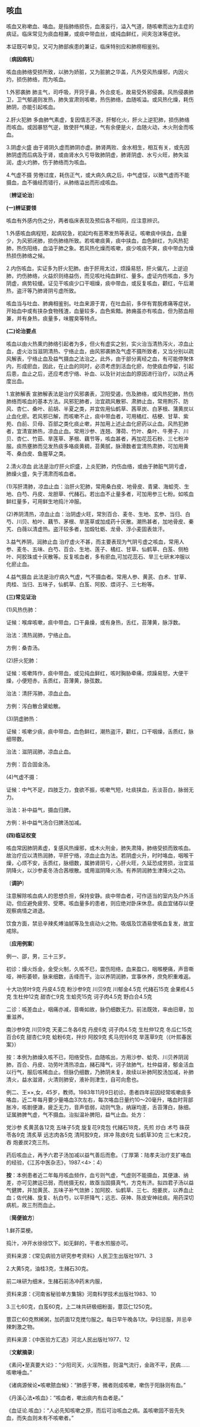 ## 咳血

咳血又称嗽血、咯血。是指肺络损伤，血液妄行，溢入气道，随咳嗽而出为主症的病证。临床常见为痰血相兼，或痰中带血丝，或纯血鲜红，间夹泡沫等症状。

本证既可单见，又可为肺部疾患的兼证，临床特别应和肺痨相鉴别。

〔**病因病机**〕

咳血由肺络受损所致，以肺为娇脏，又为脏腑之华盖，凡外受风热燥邪，内因火灼，损伤肺络，而为咳血。

1.外邪袭肺 肺主气，司呼吸，开窍于鼻，外合皮毛，故易受外邪侵袭。风热侵袭肺卫，卫气郁遏则发热，肺失宣肃则咳嗽，热伤肺络，血随咳溢。或风热化燥，耗伤肺阴，亦能引起咳血。

2.肝火犯肺 多由肺气素虚，复因情志不遂，肝郁化火，肝火上逆犯肺，损伤肺络而咳血。或因暴怒气逆，致使肝气横逆，气有余便是火，血随火动，木火刑金而咳血。

3.阴虚火盛 由于肾阴久虚而肺阴亦虚。肺肾两败、金水相生，相互有关，或先因肺阴虚而后病及于肾，或由肾水久亏导致肺阴虚，肺肾阴虚、水亏火旺，肺失滋润，虚火灼肺，伤于肺络而为咳血。

4.气虚不摄 劳倦过度，耗伤正气，或大病久病之后，中气虚馁，以致气虚而不能摄血，血不循经而错行，从肺络溢出而形成咳血。

〔**辨证论治**〕

**(一)辨证要领**

咳血有外感内伤之分，两者临床表现及预后各不相同，应注意辨识。

1.外感咳血病程短，起病较急，初起均有恶寒发热等表证。咳嗽痰中挟血，血量少，为风邪闭肺，损伤肺络所致。若咳嗽痰黄，痰中挟血，血色鲜红，为风热犯肺，热伤阳络，血溢于肺之象。若风热化燥而咳嗽，痰少咳痰不爽，痰中带血为燥热损伤肺络之候。

2.内伤咳血，实证多为肝火犯肺。由于肝用太过，烦躁易怒，肝火偏亢，上逆迫肺，灼伤肺络，火益炽则络益伤，而见咳吐纯血鲜红、量多。虚证内伤咳血，多为阴虚，病势较缓。证见干咳痰少口干咽燥，痰中带血，或反复咳血，颧红，午后潮热，盗汗等乃肺肾阴亏虚所致。

咳血当与吐血、肺痈相鉴别。吐血来源于胃，在吐血前，多伴有胃脘疼痛等症状，开始血中或有挟杂食物残渣，血量较多，血色紫黯。肺痈虽亦有咳血，但为脓血相兼，并有身热，痰量多，味腥臭等特点。

**(二)论治要点**

咳血以由火热熏灼肺络引起者为多，但火有虚实之别，实火治当清热泻火，凉血止血，虚火治当滋阴清热、宁络止血，由风邪袭肺及气虚不摄所致者，又当分别以疏风解表，宁络止血及益气摄血之法治之。此外，由于部分离经之血，有可能停聚体内，形成瘀血，因此，在止血的同时，必须考虑到活血化瘀，勿使痰血停留，引起后患，血止之后，还应考虑宁络、补血、以及针对出血的原因进行治疗，以防止再度出血。

1.宣肺解表 宣肺解表法是治疗风邪袭表，卫阳受遏，伤及肺络，或风热犯肺，热伤肺络而咳血的基本方法。风邪犯肺者，治宜疏风散邪、肃肺止血，常用荆芥、防风、杏仁、桑叶、前胡、半夏之类，并宜佐用仙鹤草、茜草炭、白茅根、蒲黄炭以止血化瘀。若风邪已解，而咳嗽不止，痰中带血者，可用橘红、桔梗、甘草、紫苑、白前、贝母、百部之类化痰止嗽，并加用上述止血化瘀药以止血。风热犯肺者，宜清宣肺热，凉血止血。常用沙参、连翘、薄荷、竹叶、桑叶、牛蒡子、川贝、杏仁、竹茹、旱莲草、茅根、藕节等，咳血甚者，再加花蕊石粉、三七粉冲服。痰热壅肺而见发热痰多咯痰黄稠，苔黄腻，脉滑数者宜清热肃肺，可加用黄芩、桑白皮、鱼腥草之类。

2.清火凉血 此法是治疗肝火炽盛，上炎犯肺，灼伤血络，或由于肺脏气阴亏虚，肺燥火盛，失于清肃而咳血者。

(1)泻肝清肺，凉血止血：治肝火犯肺，常用桑白皮、地骨皮、青黛、海蛤壳、生地、白芍、丹皮、龙胆草、代赭石。若出血不止量多者，可加用参三七粉。如咳血鲜红量多，可用鲜生地捣汁冲服。

(2)养阴清热，凉血止血：治阴虚火旺，常別百合、麦冬、生地、玄参、当归、白芍、川贝、柏叶、藕节、茅根、旱莲草或加成药十灰散。潮热甚者，加地骨皮、秦艽、白薇以清虚热。盗汗较多者，加煅牡蛎、龙骨、浮小麦固表敛汗。

3.益气养阴，润肺止血 治疗虚火不甚，而主要表现为气阴亏虚之咳血，常用人参、麦冬、五味、白芍、百合、生地、莲子、橘红、甘草、仙鹤草、白芨、侧柏叶、阿胶珠或十灰散等。反复咳血者，多有瘀血,可加花蕊石、旱三七研末冲服以化瘀止血。

4.益气摄血 此法是治疗病久气虚，气不摄血者。常用人参、黄芪、白术、甘草、肉桂、当归、五味子，仙鹤草、白芨、阿胶、煨诃子、三七粉等。

**(三)常见证治**

(1)风热伤肺：

证候：喉痒咳嗽，痰中带血，口干鼻燥，或有身热，舌红，苔薄黄，脉浮数。

治法：清热润肺，宁络止血。

方例：桑杏汤。

(2)肝火犯肺：

证候：咳嗽阵作，痰中带血，或见纯血鲜红，咳时胸胁牵痛，烦躁易怒，大便干燥，小便短赤，舌质红，苔薄黄，脉弦数。

治法：清肝泻肺，凉血止血。

方例：泻白散合黛蛤散。

(3)阴虚肺热：

证候：咳嗽少痰，痰中带血，血色鲜红，潮热盗汗，颧红，口干咽燥，舌质红，脉细带数。

治法：滋阴润肺，凉血止血。

方例：百合固金汤。

(4)气虚不摄：

证候：中气不足，四肢乏力，食欲不振，咳嗽气短，吐痰挟血，舌淡苔白，脉弱无力。

治法：补中益气，摄血归脾。

方例：补中益气汤合归脾汤加减。

**(四)临证权变**

咳血常因肺阴素虚，复感风热燥邪，或木火刑金，肺失肃降，肺络受损而致咳血。故治疗应以清热润肺，平肝宁络，凉血止血为法。若阴虚火升，时时咯血，咽喉干燥，心烦不安，舌质红，脉细数，属肺肾阴亏，心肝火旺，久延恐成劳损，治宜滋阴降火，以沙参麦冬汤合茜根散。或用滋阴降火汤。有养阴润肺生津降火之功。

〔**调护**〕

注意解除咳血病人的思想负担，保持安静。痰中带血者，可作适当的室内及户外活动，但应避免疲劳、受寒。咳血量多的患者，则应绝对卧床休息。痰血宜储存以便观察病情之进退。

饮食方面，禁忌辛辣炙煿油腻等及生痰动火之物。吸烟及饮酒易使咳血复发，故宜戒除。

〔**应用例案**〕

例一、邵，男，三十三岁。

初诊：燥火烁金，金受火制，久咳不巳，震伤阳络，血来盈口，咽喉梗痛，声音嘶哑，神形萎顿，脉来细数，舌绛而干。治以养阴润肺，宜事休养，庶免积重难返。

十大功劳叶9克 丹皮4.5克 粉沙参9克 川贝9克 川郁金4.5克 代赭石15克 金果榄4.5克 生杜仲12克 甜杏仁9克 生蛤壳15克 诃子肉4.5克 野白合4.5克

二诊：咳差血止，咽痛亦减，音嘶如故，脉仍细数无力。前法既效，率由旧章，加重滋养。

南沙参9克 川贝9克 天麦二冬各6克 丹皮6克 诃子肉4.5克 生杜仲12克 冬瓜仁15克 百合6克 甜杏仁9克 蛤粉6克，拌炒 阿胶9克 炙马兜铃6克 旱莲草9克（《叶熙春医案》）

按：本例为肺燥久咳不已，阳络受伤，血随咳出，方用沙参、蛤壳、川贝养阴润肺，百合、丹皮、功劳叶清热凉血，赭石降气，诃子敛肺气，杜仲益肾，郁金活血以行气，服后咳稀血止。但脉仍细数，乃肺阴未复，故续以补肺阿胶汤加减，补肺清火，益水滋肾，火清则肺安，液补则津生，自可向愈也。

例二、王××,女，45岁，教师。1983年11月9日初诊。患者四年前因经常咳嗽痰多咯血，近二年每月要少量咯血3次左右，每次咯血日量约10〜20毫升，咯血时背部胀冷，咳剧便溏，疲乏无力，音声低弱，动则气急，纳寐均差，舌苔薄白，脉细。证属肺脾气虚，气不摄血。治拟温补脾阳，益气止血。处方：

党沙参 炙黄芪各12克 五味子5克 旋复花9克包 代赭石18克，先煎 炒白 术芍 硃茯苓各9克 清炙草 远志肉各5克 清阿胶9克，烊冲 陈皮6克 仙鹤草30克 三七末2克，吞 炮姜炭2克三剂。

药后咳血止，再予六君子汤加减以益气善后而愈。（丁厚第：陆孝夫治疗支扩咯血的经验，《江苏中医杂志》，1987.<4>：4）

**按**：本例患者近二年每月咳血频作，血亏则气虚，气虚则不能摄血，其便溏、纳差，亦可见脾运已弱，而统摄无权，故亟当固摄真气，方克有济。拟四君子汤以益气健脾，并加黄芪、五味子补气敛肺；加阿胶、仙鹤草、三七、炮姜炭，以养血止血；佐代赭、旋复、杭白芍，以平肝降气；远志、茯神、陈皮安神祛痰。用药深切病机，故三剂而血止。

〔**简便验方**〕

1.鲜芥菜梗。

捣汁，冲开水徐徐饮下。如无鲜的，干者水煎服亦可。

资料来源：《常见病验方研究参考资料》人民卫生出版社1971、3

2.大黄5克，油桂3克，生赭石30克。

前二味研为细末，生赭石前汤冲药末内服，

资料来源：《河南省秘验单方集锦》河南科学技术出版社1983、10

3.三七60克，白芨60克，上二味共研极细粉面，薏苡仁1250克。

薏苡仁60克熬稀粥，加药面12克搅匀服之。每日早午晚各1次。孕妇忌服，并忌辛辣刺激之物。

资料来源：《中医验方汇选》河北人民出版社1977、12

〔**文献摘录**〕

《素问•至真要大论》：“少阳司天，火淫所胜，则温气流行，金政不平，民病……咳嗽唾血。”

《诸病源候论•咳嗽脓血候》：“肺感于寒，微者则成咳嗽，嗽伤于阳脉则有血。”

《丹溪心法•咳血》：“咳血者，嗽出痰内有血者是。”

《血证论.咳血》：“人必先知咳嗽之原，而后可治咳血之病。盖咳嗽固不皆先失血，而失血则未有不咳嗽者。”


